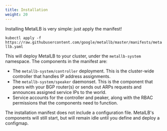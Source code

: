 ```yaml
---
title: Installation
weight: 20
---
```


Installing MetalLB is very simple: just apply the manifest!

`kubectl apply -f https://raw.githubusercontent.com/google/metallb/master/manifests/metallb.yaml`

This will deploy MetalLB to your cluster, under the `metallb-system`
namespace. The components in the manifest are:

- The `metallb-system/controller` deployment. This is the cluster-wide
  controller that handles IP address assignments.
- The `metallb-system/speaker` daemonset. This is the component
  that peers with your BGP router(s) or sends out ARPs requests
  and announces assigned service IPs to the world.
- Service accounts for the controller and peaker, along with the
  RBAC permissions that the components need to function.

The installation manifest does not include a configuration
file. MetalLB's components will still start, but will remain idle
until you define and deploy a configmap.
